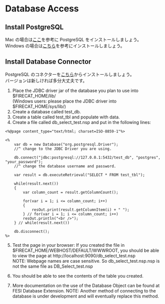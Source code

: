 # Database Access

## Install PostgreSQL

Mac の場合は[ここ](https://postgresapp.com/)を参考に PostgreSQL をインストールしましょう。<br>
Windows の場合は[こちら](https://www.postgresql.org/download/)を参考にインストールしましょう。<br>

## Install Database Connector

PostgreSQL のコネクターを[こちら](https://jdbc.postgresql.org/download.html)からインストールしましょう。<br>
バージョンは新しければ多分大丈夫です。

1. Place the JDBC driver jar of the database you plan to use into $FIRECAT_HOME/lib/ <br> (Windows users: please place the JDBC driver into $FIRECAT_HOME/sys/lib/)
2. Create a database called test_db.
3. Create a table called test_tbl and populate with data.
4. Create a file called db_select_test.nsp and put in the following lines: <br>

```
<%@page content_type="text/html; charset=ISO-8859-1"%>

<%
    var db = new Database("org.postgresql.Driver");
    //^ change to the JDBC Driver you are using.

    db.connect("jdbc:postgresql://127.0.0.1:5432/test_db", "postgres", "your_password");
    //^ change the database username and password.

    var result = db.executeRetrieval("SELECT * FROM test_tbl");

    while(result.next())
    {
        var column_count = result.getColumnCount();

        for(var i = 1; i <= column_count; i++)
        {
            resOut.print(result.getColumnItem(i) + " ");
        } // for(var i = 1; i <= column_count; i++)
        resOut.println("<br />");
    } // while(result.next())

    db.disconnect();
%>
```

5. Test the page in your browser:
   If you created the file in $FIRECAT_HOME/WEBHOST/DEFAULT/WWWROOT,
   you should be able to view the page at http://localhost:9090/db_select_test.nsp
   <br>NOTE: Webpage names are case sensitive.
   So db_select_test.nsp.nsp is not the same file as DB_Select_test.nsp

6. You should be able to see the contents of the table you created.
7. More documentation on the use of the Database Object can be found at FESI Database Extension.
   NOTE: Another method of connecting to the database is under development and
   will eventually replace this method.
